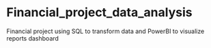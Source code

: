 # Financial_project_data_analysis
Financial project using SQL to transform data and PowerBI to visualize reports dashboard
